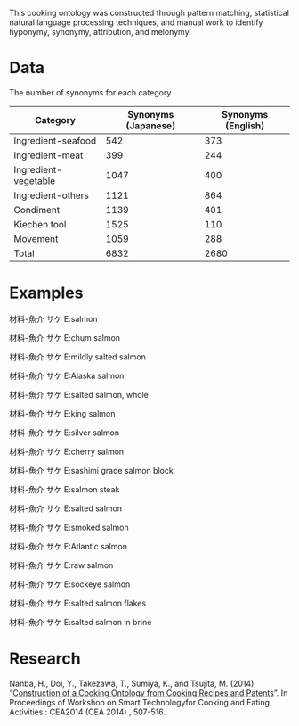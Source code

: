 This cooking ontology was constructed through pattern matching, statistical natural language processing techniques, and manual work to identify hyponymy, synonymy, attribution, and melonymy.

# Data

The number of synonyms for each category

|Category|Synonyms (Japanese)|Synonyms (English)|
|----|----|----|
|Ingredient-seafood|542|373|
|Ingredient-meat|399|244|
|Ingredient-vegetable|1047|400|
|Ingredient-others|1121|864|
|Condiment|1139|401|
|Kiechen tool|1525|110|
|Movement|1059|288|
|Total|6832|2680|

# Examples

材料-魚介  サケ  E:salmon

材料-魚介  サケ  E:chum salmon

材料-魚介	サケ	E:mildly salted salmon

材料-魚介	サケ	E:Alaska salmon

材料-魚介	サケ	E:salted salmon, whole

材料-魚介	サケ	E:king salmon

材料-魚介	サケ	E:silver salmon

材料-魚介	サケ	E:cherry salmon

材料-魚介	サケ	E:sashimi grade salmon block

材料-魚介	サケ	E:salmon steak

材料-魚介	サケ	E:salted salmon

材料-魚介	サケ	E:smoked salmon

材料-魚介	サケ	E:Atlantic salmon

材料-魚介	サケ	E:raw salmon

材料-魚介	サケ	E:sockeye salmon

材料-魚介	サケ	E:salted salmon flakes

材料-魚介	サケ	E:salted salmon in brine


# Research

Nanba, H., Doi, Y., Takezawa, T., Sumiya, K., and Tsujita, M. (2014) “<a href="https://dl.acm.org/doi/10.1145/2638728.2641328">Construction of a Cooking Ontology from Cooking Recipes and Patents</a>”. In Proceedings of Workshop on Smart Technologyfor Cooking and Eating Activities : CEA2014 (CEA 2014) , 507-516.

